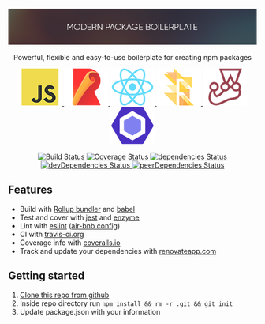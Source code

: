 <p align="center">
   <img src="/internals/img/header.png" alt="Header">
</p>
<p align="center">
  Powerful, flexible and easy-to-use boilerplate for creating npm packages
</p>
<p align="center">
  <a href="https://babeljs.io/">
    <img src="/internals/img/js.png" alt="Babel">
  </a>
  <a href="https://rollupjs.org/">
    <img src="/internals/img/rollup.png" alt="Rollup">
  </a>
  <a href="https://reactjs.org/">
    <img src="/internals/img/react.png" alt="React">
  </a>
  <a href="https://flow.org">
    <img src="/internals/img/flow.png" alt="FlowJS">
  </a>
  <a href="https://facebook.github.io/jest/">
    <img src="/internals/img/jest.png" alt="Jest">
  </a>
  <a href="https://eslint.org/">
    <img src="/internals/img/eslint.png" alt="ESLint">
  </a>
</p>

<p align="center">
  <a href="https://travis-ci.org/eunikitin/modern-package-boilerplate">
    <img src="https://travis-ci.org/eunikitin/modern-package-boilerplate.svg?branch=master" alt="Build Status">
  </a>
  <a href="https://coveralls.io/github/eunikitin/modern-package-boilerplate?branch=master">
    <img src="https://coveralls.io/repos/github/eunikitin/modern-package-boilerplate/badge.svg?branch=master" alt="Coverage Status">
  </a>
  <a href="https://david-dm.org/eunikitin/modern-package-boilerplate">
    <img src="https://david-dm.org/eunikitin/modern-package-boilerplate/status.svg" alt="dependencies Status">
  </a>
  <a href="https://david-dm.org/eunikitin/modern-package-boilerplate?type=dev">
    <img src="https://david-dm.org/eunikitin/modern-package-boilerplate/dev-status.svg" alt="devDependencies Status">
  </a>
  <a href="https://david-dm.org/eunikitin/modern-package-boilerplate?type=peer">
    <img src="https://david-dm.org/eunikitin/modern-package-boilerplate/peer-status.svg" alt="peerDependencies Status">
  </a>
</p>

## Features
* Build with [Rollup bundler](https://github.com/rollup/rollup) and [babel](https://babeljs.io/)
* Test and cover with [jest](https://mochajs.org/) and [enzyme](http://chaijs.com/)
* Lint with [eslint](http://eslint.org/) ([air-bnb config](https://github.com/airbnb/javascript))
* CI with [travis-ci.org](https://travis-ci.org/)
* Coverage info with [coveralls.io](https://coveralls.io)
* Track and update your dependencies with [renovateapp.com](https://renovateapp.com/)

## Getting started
1. [Clone this repo from github](https://github.com/eunikitin/modern-package-boilerplate)
2. Inside repo directory run `npm install && rm -r .git && git init`
2. Update package.json with your information
